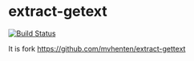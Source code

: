 extract-getext
==============

[![Build Status](https://travis-ci.org/Mavrin/extract-gettext.svg?branch=master)](https://travis-ci.org/TargetProcess/extract-gettext)

It is fork https://github.com/mvhenten/extract-gettext